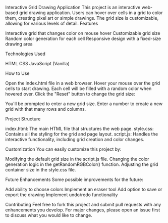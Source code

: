Interactive Grid Drawing Application
This project is an interactive web-based grid drawing application. Users can hover over cells in a grid to color them, creating pixel art or simple drawings. The grid size is customizable, allowing for various levels of detail.
Features

Interactive grid that changes color on mouse hover
Customizable grid size
Random color generation for each cell
Responsive design with a fixed-size drawing area

Technologies Used

HTML
CSS
JavaScript (Vanilla)

How to Use

Open the index.html file in a web browser.
Hover your mouse over the grid cells to start drawing.
Each cell will be filled with a random color when hovered over.
Click the "Reset" button to change the grid size:

You'll be prompted to enter a new grid size.
Enter a number to create a new grid with that many rows and columns.



Project Structure

index.html: The main HTML file that structures the web page.
style.css: Contains all the styling for the grid and page layout.
script.js: Handles the interactive functionality, including grid creation and color changes.

Customization
You can easily customize this project by:

Modifying the default grid size in the script.js file.
Changing the color generation logic in the getRandomRGBColor() function.
Adjusting the grid container size in the style.css file.

Future Enhancements
Some possible improvements for the future:

Add ability to choose colors
Implement an eraser tool
Add option to save or export the drawing
Implement undo/redo functionality

Contributing
Feel free to fork this project and submit pull requests with any enhancements you develop. For major changes, please open an issue first to discuss what you would like to change.
